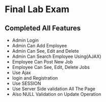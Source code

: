 # Final Lab Exam

## Completed All Features

-   Admin Login
-   Admin Can Add Employee
-   Admin Can See, Edit and Delete
-   Admin Can Search Employee Using(AJAX)
-   Employee Can Post New Job
-   Employee Can See, Edit, Delete Jobs
-   Use Ajax
-   login and Registration
-   Use SESSION
-   Use Server Side validation All The Page
-   Also NULL Validation on Update Operation

